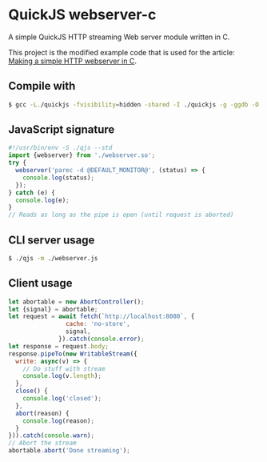 # QuickJS webserver-c

A simple QuickJS HTTP streaming Web server module written in C.

This project is the modified example code that is used for the article:
[Making a simple HTTP webserver in C](https://bruinsslot.jp/post/simple-http-webserver-in-c/).

## Compile with

```bash
$ gcc -L./quickjs -fvisibility=hidden -shared -I ./quickjs -g -ggdb -O -Wall webserver.c -o webserver.so
```

## JavaScript signature
```javascript
#!/usr/bin/env -S ./qjs --std
import {webserver} from './webserver.so';
try {
  webserver('parec -d @DEFAULT_MONITOR@', (status) => {
    console.log(status);
  });
} catch (e) {
  console.log(e);
}
// Reads as long as the pipe is open (until request is aborted)
```

## CLI server usage

```bash
$ ./qjs -m ./webserver.js
```

## Client usage
```javascript
let abortable = new AbortController();
let {signal} = abortable;
let request = await fetch(`http://localhost:8080`, {
                cache: 'no-store',
                signal,
              }).catch(console.error);
let response = request.body;
response.pipeTo(new WritableStream({
  write: async(v) => {
    // Do stuff with stream
    console.log(v.length);
  },
  close() {
    console.log('closed');
  },
  abort(reason) {
    console.log(reason);
  }
})).catch(console.warn);
// Abort the stream
abortable.abort('Done streaming');
```

